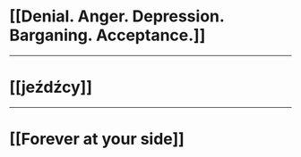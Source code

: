 # [[Denial. Anger. Depression. Barganing. Acceptance.]]

---
# [[jeźdźcy]]

---
# [[Forever at your side]]